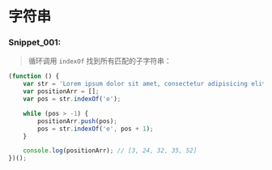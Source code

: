 # 字符串

### Snippet_001:

> 循环调用 `indexOf` 找到所有匹配的子字符串：

```javascript
(function () {
    var str = 'Lorem ipsum dolor sit amet, consectetur adipisicing elit.';
    var positionArr = [];
    var pos = str.indexOf('e');

    while (pos > -1) {
        positionArr.push(pos);
        pos = str.indexOf('e', pos + 1);
    }

    console.log(positionArr); // [3, 24, 32, 35, 52]
})();
```
